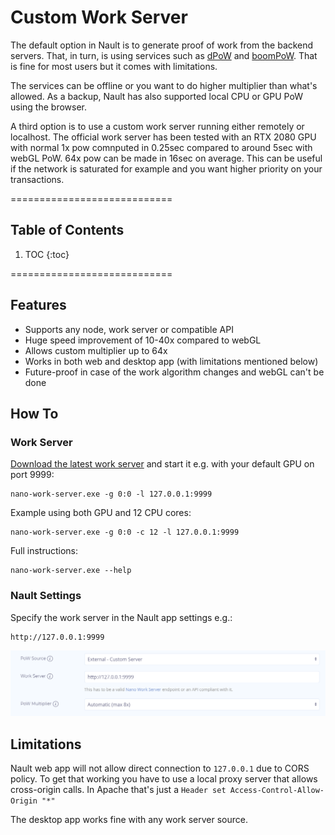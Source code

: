 # Custom Work Server

The default option in Nault is to generate proof of work from the backend servers. 
That, in turn, is using services such as [dPoW](https://github.com/guilhermelawless/nano-dpow) and [boomPoW](https://github.com/BananoCoin/boompow). 
That is fine for most users but it comes with limitations.

The services can be offline or you want to do higher multiplier than what's allowed. 
As a backup, Nault has also supported local CPU or GPU PoW using the browser.

A third option is to use a custom work server running either remotely or localhost. The official work server has been tested with an RTX 2080 GPU with normal 1x pow comnputed in 0.25sec compared to around 5sec with webGL PoW. 
64x pow can be made in 16sec on average.
This can be useful if the network is saturated for example and you want higher priority on your transactions.

============================
## Table of Contents

1. TOC
{:toc}

============================

## Features

* Supports any node, work server or compatible API
* Huge speed improvement of 10-40x compared to webGL
* Allows custom multiplier up to 64x
* Works in both web and desktop app (with limitations mentioned below)
* Future-proof in case of the work algorithm changes and webGL can't be done

## How To

### Work Server

[Download the latest work server](https://github.com/nanocurrency/nano-work-server/releases/latest) and start it e.g. with your default GPU on port 9999:

    nano-work-server.exe -g 0:0 -l 127.0.0.1:9999

Example using both GPU and 12 CPU cores:

    nano-work-server.exe -g 0:0 -c 12 -l 127.0.0.1:9999

Full instructions: 

    nano-work-server.exe --help

### Nault Settings

Specify the work server in the Nault app settings e.g.: 

    http://127.0.0.1:9999

![](/images/custom-work-server.png)

## Limitations

Nault web app will not allow direct connection to `127.0.0.1` due to CORS policy. 
To get that working you have to use a local proxy server that allows cross-origin calls. 
In Apache that's just a `Header set Access-Control-Allow-Origin "*"`

The desktop app works fine with any work server source.
